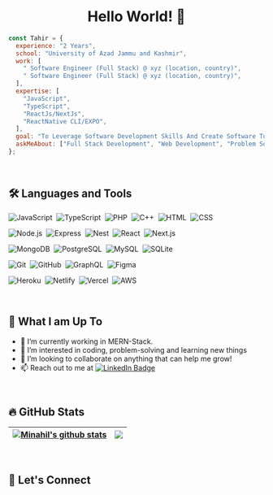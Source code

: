 <div id="header" align="center">
  <!-- <img src="femaleDev.png" width="150" alt="Female Developer Image"> -->
<h1>Hello World! 👋 </h1>
</div>

```javascript
const Tahir = {
  experience: "2 Years",
  school: "University of Azad Jammu and Kashmir",
  work: [
    " Software Engineer (Full Stack) @ xyz (location, country)",
    " Software Engineer (Full Stack) @ xyz (location, country)",
  ],
  expertise: [
    "JavaScript",
    "TypeScript",
    "ReactJs/NextJs",
    "ReactNative CLI/EXPO",
  ],
  goal: "To Leverage Software Development Skills And Create Software To Maximize Net Positive Impact In The Greater World",
  askMeAbout: ["Full Stack Development", "Web Development", "Problem Solving"],
};
```

<br/>

## 🛠️ Languages and Tools

![JavaScript](https://img.shields.io/badge/-JavaScript-05122A?style=flat&logo=javascript)&nbsp;
![TypeScript](https://img.shields.io/badge/-TypeScript-05122A?style=flat&logo=typescript)&nbsp;
![PHP](https://img.shields.io/badge/PHP-05122A?style=flat&logo=php)&nbsp;
![C++](https://img.shields.io/badge/-C++-05122A?style=flat&logo=c%2B%2B&logoColor=A8B9CC)&nbsp;
![HTML](https://img.shields.io/badge/-HTML-05122A?style=flat&logo=HTML5)&nbsp;
![CSS](https://img.shields.io/badge/-CSS-05122A?style=flat&logo=CSS3&logoColor=1572B6)&nbsp;

![Node.js](https://img.shields.io/badge/-NodeJs-05122A?style=flat&logo=node.js)&nbsp;
![Express](https://img.shields.io/badge/-ExpressJs-05122A?style=flat&logo=express)&nbsp;
![Nest](https://img.shields.io/badge/NestJs-05122A?style=flat&logo=nestjs&logoColor=E0234E)&nbsp;
![React](https://img.shields.io/badge/-ReactJs-05122A?style=flat&logo=react)&nbsp;
![Next.js](https://img.shields.io/badge/-NextJs-05122A?style=flat&logo=next.js)&nbsp;

![MongoDB](https://img.shields.io/badge/-MongoDB-05122A?style=flat&logo=mongodb)&nbsp;
![PostgreSQL](https://img.shields.io/badge/PostgreSQL-05122A?style=flat&logo=postgresql)&nbsp;
![MySQL](https://img.shields.io/badge/-MySQL-05122A?style=flat&logo=mysql&logoColor=fff)&nbsp;
![SQLite](https://img.shields.io/badge/SQLite-05122A?style=flat&logo=sqlite)&nbsp;

![Git](https://img.shields.io/badge/-Git-05122A?style=flat&logo=git)&nbsp;
![GitHub](https://img.shields.io/badge/-GitHub-05122A?style=flat&logo=github)&nbsp;
![GraphQL](https://img.shields.io/badge/GraphQL-05122A?style=flat&logo=graphql&logoColor=e60094)&nbsp;
![Figma](https://img.shields.io/badge/Figma-05122A?style=flat&logo=figma&logoColor=1abcfe)&nbsp;

![Heroku](https://img.shields.io/badge/Heroku-05122A?style=flat&logo=Heroku&logoColor=5A1BA9)&nbsp;
![Netlify](https://img.shields.io/badge/Netlify-05122A?style=flat&logo=Netlify&logoColor=00C7B7)&nbsp;
![Vercel](https://img.shields.io/badge/Vercel-05122A?style=flat&logo=Vercel&logoColor=FFFFFF)&nbsp;
![AWS](https://img.shields.io/badge/AWS-05122A?style=flat&logo=amazonaws&logoColor=FF9900)&nbsp;

<br/>

## 🤔 What I am Up To

- 🌱 I’m currently working in MERN-Stack.
- 👀 I’m interested in coding, problem-solving and learning new things
- 💞️ I’m looking to collaborate on anything that can help me grow!
- 📫 Reach out to me at <a href="https://www.linkedin.com/in/tahir-rafique/">
  <img src="https://img.shields.io/badge/-LinkedIn-0e76a8?style=flat&logo=linkedin" alt="LinkedIn Badge"/>
  </a>

<br/>

## 🔥 GitHub Stats

| <a href=""><img align="center" src="https://nirzak-streak-stats.vercel.app/?user=minahilhussain&theme=dark&hide_border=false&background=000000" alt="Minahil's github stats" /></a> | <a href=""><img align="center" src="https://github-readme-stats.vercel.app/api/top-langs/?username=minahilhussain&theme=dark&layout=compact&hide=scss&langs_count=8&theme=dark&bg_color=000000" /></a> |
| ----------------------------------------------------------------------------------------------------------------------------------------------------------------------------------- | ------------------------------------------------------------------------------------------------------------------------------------------------------------------------------------------------------ |

<br/>

## 🔗 Let's Connect

<!--
<div id="badges" align="center">
  <a href="mailto:minahilh21@gmail.com">
    <img src="https://img.shields.io/badge/Gmail-red?style=for-the-badge&logo=gmail&logoColor=white" alt="Gmail Badge"/>
  </a>
  <a href="https://linkedin.com/in/minahilhussain">
    <img src="https://img.shields.io/badge/LinkedIn-blue?style=for-the-badge&logo=linkedin&logoColor=white" alt="LinkedIn Badge"/>
  </a>
   <a href="https://stackoverflow.com/users/13962153/minahil-hussain">
    <img src="https://img.shields.io/badge/stackoverflow-grey?style=for-the-badge&logo=stackoverflow&logoColor=white" alt="Stack overflow Badge"/>
  </a>
  <a href="https://hackerrank.com/minahilhussain">
    <img src="https://img.shields.io/badge/hackerrank-green?style=for-the-badge&logo=hackerrank&logoColor=white" alt="HackerRank Badge"/>
  </a>
  <a href="https://leetcode.com/minahilhussain/">
    <img src="https://img.shields.io/badge/Leetcode-orange?style=for-the-badge&logo=leetcode&logoColor=white" alt="Leetcode Badge"/>
  </a>
</div> -->

<br />

